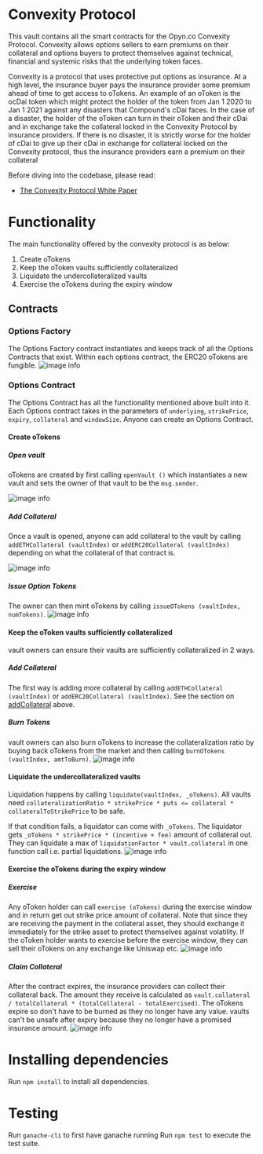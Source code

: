 # Convexity Protocol

This vault contains all the smart contracts for the Opyn.co Convexity Protocol. Convexity allows options sellers to earn premiums on their collateral and options buyers to protect themselves against technical, financial and systemic risks that the underlying token faces.

Convexity is a protocol that uses protective put options as insurance. At a high level, the insurance buyer pays the insurance provider some premium ahead of time to get access to oTokens. An example of an oToken is the ocDai token which might protect the holder of the token from Jan 1 2020 to Jan 1 2021 against any disasters that Compound's cDai faces. In the case of a disaster, the holder of the oToken can turn in their oToken and their cDai and in exchange take the collateral locked in the Convexity Protocol by insurance providers. If there is no disaster, it is strictly worse for the holder of cDai to give up their cDai in exchange for collateral locked on the Convexity protocol, thus the insurance providers earn a premium on their collateral

Before diving into the codebase, please read:
- [The Convexity Protocol White Paper](https://drive.google.com/file/d/1YsrGBUpZoPvFLtcwkEYkxNhogWCU772D/view)

# Functionality
The main functionality offered by the convexity protocol is as below:
1. Create oTokens
2. Keep the oToken vaults sufficiently collateralized
3. Liquidate the undercollateralized vaults
4. Exercise the oTokens during the expiry window

## Contracts
### Options Factory
The Options Factory contract instantiates and keeps track of all the Options Contracts that exist. Within each options contract, the ERC20 oTokens are fungible.
![image info](./images/createOptions.png)
### Options Contract
The Options Contract has all the functionality mentioned above built into it. Each Options contract takes in the parameters of `underlying`, `strikePrice`, `expiry`, `collateral` and `windowSize`. Anyone can create an Options Contract.

#### Create oTokens
##### Open vault
oTokens are created by first calling `openVault ()` which instantiates a new vault and sets the owner of that vault to be the `msg.sender`.

![image info](./images/openrepo.png)
##### Add Collateral
Once a vault is opened, anyone can add collateral to the vault by calling `addETHCollateral (vaultIndex)`  or  `addERC20Collateral (vaultIndex)` depending on what the collateral of that contract is.

![image info](./images/addCollateral.png)
##### Issue Option Tokens
The owner can then mint oTokens by calling `issueOTokens (vaultIndex, numTokens)`.
![image info](./images/issueOptions.png)

#### Keep the oToken vaults sufficiently collateralized
vault owners can ensure their vaults are sufficiently collateralized in 2 ways.

##### Add Collateral
The first way is adding more collateral by calling `addETHCollateral (vaultIndex)`  or  `addERC20Collateral (vaultIndex)`. See the section on [addCollateral](#addCollateral) above.

##### Burn Tokens
vault owners can also burn oTokens to increase the collateralization ratio by buying back oTokens from the market and then calling `burnOTokens (vaultIndex, amtToBurn)`.
![image info](./images/burnPutTokens.png)

#### Liquidate the undercollateralized vaults

Liquidation happens by calling `liquidate(vaultIndex, _oTokens)`. All vaults need `collateralizationRatio * strikePrice * puts <= collateral * collateralToStrikePrice` to be safe.

If that condition fails, a liquidator can come with `_oTokens`. The liquidator gets `_oTokens * strikePrice * (incentive + fee)` amount of collateral out. They can liquidate a max of `liquidationFactor * vault.collateral` in one function call i.e. partial liquidations.
![image info](./images/liquidate.png)

#### Exercise the oTokens during the expiry window
##### Exercise
Any oToken holder can call `exercise (oTokens)` during the exercise window and in return get out strike price amount of collateral. Note that since they are receiving the payment in the collateral asset, they should exchange it immediately for the strike asset to protect themselves against volatility.  If the oToken holder wants to exercise before the exercise window, they can sell their oTokens on any exchange like Uniswap etc.
![image info](./images/exercise.png)

##### Claim Collateral
After the contract expires, the insurance providers can collect their collateral back. The amount they receive is calculated as `vault.collateral / totalCollateral * (totalCollateral - totalExercised)`. The oTokens expire so don't have to be burned as they no longer have any value. vaults can't be unsafe after expiry because they no longer have a promised insurance amount.
![image info](./images/claim.png)
# Installing dependencies

Run `npm install` to install all dependencies.

# Testing
Run `ganache-cli` to first have ganache running
Run `npm test` to execute the test suite.
